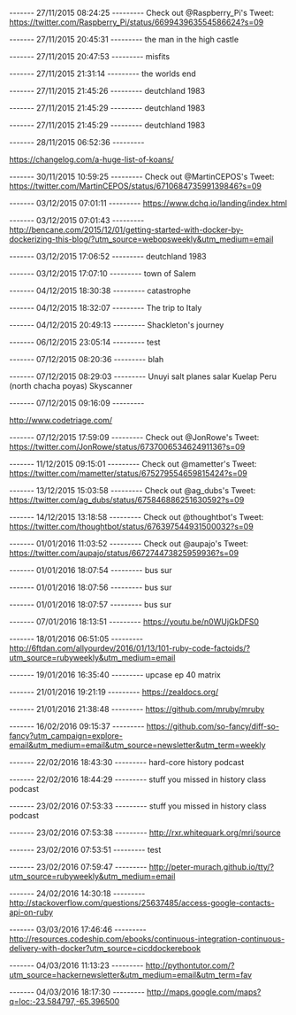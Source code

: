 
------- 27/11/2015 08:24:25 ---------
Check out @Raspberry_Pi's Tweet: https://twitter.com/Raspberry_Pi/status/669943963554586624?s=09

------- 27/11/2015 20:45:31 ---------
the man in the high castle

------- 27/11/2015 20:47:53 ---------
misfits

------- 27/11/2015 21:31:14 ---------
the worlds end

------- 27/11/2015 21:45:26 ---------
deutchland 1983

------- 27/11/2015 21:45:29 ---------
deutchland 1983

------- 27/11/2015 21:45:29 ---------
deutchland 1983

------- 28/11/2015 06:52:36 ---------

https://changelog.com/a-huge-list-of-koans/

------- 30/11/2015 10:59:25 ---------
Check out @MartinCEPOS's Tweet: https://twitter.com/MartinCEPOS/status/671068473599139846?s=09

------- 03/12/2015 07:01:11 ---------
https://www.dchq.io/landing/index.html

------- 03/12/2015 07:01:43 ---------
http://bencane.com/2015/12/01/getting-started-with-docker-by-dockerizing-this-blog/?utm_source=webopsweekly&utm_medium=email

------- 03/12/2015 17:06:52 ---------
deutchland 1983

------- 03/12/2015 17:07:10 ---------
town of Salem

------- 04/12/2015 18:30:38 ---------
catastrophe

------- 04/12/2015 18:32:07 ---------
The trip to Italy

------- 04/12/2015 20:49:13 ---------
Shackleton's journey

------- 06/12/2015 23:05:14 ---------
test

------- 07/12/2015 08:20:36 ---------
blah

------- 07/12/2015 08:29:03 ---------
Unuyi salt planes salar
Kuelap Peru (north chacha poyas)
Skyscanner



------- 07/12/2015 09:16:09 ---------

http://www.codetriage.com/

------- 07/12/2015 17:59:09 ---------
Check out @JonRowe's Tweet: https://twitter.com/JonRowe/status/673700653462491136?s=09

------- 11/12/2015 09:15:01 ---------
Check out @mametter's Tweet: https://twitter.com/mametter/status/675279554659815424?s=09

------- 13/12/2015 15:03:58 ---------
Check out @ag_dubs's Tweet: https://twitter.com/ag_dubs/status/675846886251630592?s=09

------- 14/12/2015 13:18:58 ---------
Check out @thoughtbot's Tweet: https://twitter.com/thoughtbot/status/676397544931500032?s=09

------- 01/01/2016 11:03:52 ---------
Check out @aupajo's Tweet: https://twitter.com/aupajo/status/667274473825959936?s=09

------- 01/01/2016 18:07:54 ---------
bus sur

------- 01/01/2016 18:07:56 ---------
bus sur

------- 01/01/2016 18:07:57 ---------
bus sur

------- 07/01/2016 18:13:51 ---------
https://youtu.be/n0WUjGkDFS0

------- 18/01/2016 06:51:05 ---------
http://6ftdan.com/allyourdev/2016/01/13/101-ruby-code-factoids/?utm_source=rubyweekly&utm_medium=email

------- 19/01/2016 16:35:40 ---------
upcase ep 40 matrix

------- 21/01/2016 19:21:19 ---------
https://zealdocs.org/

------- 21/01/2016 21:38:48 ---------
https://github.com/mruby/mruby

------- 16/02/2016 09:15:37 ---------
https://github.com/so-fancy/diff-so-fancy?utm_campaign=explore-email&utm_medium=email&utm_source=newsletter&utm_term=weekly

------- 22/02/2016 18:43:30 ---------
hard-core history podcast

------- 22/02/2016 18:44:29 ---------
stuff you missed in history class podcast

------- 23/02/2016 07:53:33 ---------
stuff you missed in history class podcast

------- 23/02/2016 07:53:38 ---------
http://rxr.whitequark.org/mri/source

------- 23/02/2016 07:53:51 ---------
test

------- 23/02/2016 07:59:47 ---------
http://peter-murach.github.io/tty/?utm_source=rubyweekly&utm_medium=email

------- 24/02/2016 14:30:18 ---------
http://stackoverflow.com/questions/25637485/access-google-contacts-api-on-ruby

------- 03/03/2016 17:46:46 ---------
http://resources.codeship.com/ebooks/continuous-integration-continuous-delivery-with-docker?utm_source=cicddockerebook

------- 04/03/2016 11:13:23 ---------
http://pythontutor.com/?utm_source=hackernewsletter&utm_medium=email&utm_term=fav

------- 04/03/2016 18:17:30 ---------
http://maps.google.com/maps?q=loc:-23.584797,-65.396500
